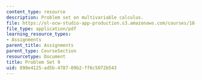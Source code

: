 ```yaml
---
content_type: resource
description: Problem set on multivariable calculus.
file: https://ol-ocw-studio-app-production.s3.amazonaws.com/courses/18-02-multivariable-calculus-fall-2007/898e4125ad5b478789b2ff6c5072b543_ps9.pdf
file_type: application/pdf
learning_resource_types:
- Assignments
parent_title: Assignments
parent_type: CourseSection
resourcetype: Document
title: Problem Set 9
uid: 898e4125-ad5b-4787-89b2-ff6c5072b543
---
```

